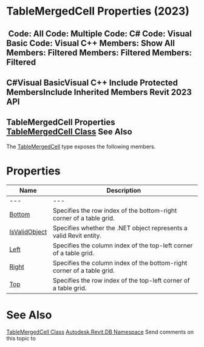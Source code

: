 # TableMergedCell Properties (2023)

﻿
 Code: All Code: Multiple Code: C# Code: Visual Basic Code: Visual C++  Members: Show All Members: Filtered Members: Filtered Members: Filtered   
---  
C#Visual BasicVisual C++
Include Protected MembersInclude Inherited Members
Revit 2023 API  
---  
TableMergedCell Properties  
[TableMergedCell Class](f13b08fa-b8f9-a637-da3d-e9688e6fc041.md "TableMergedCell Class") See Also  
---  
The [TableMergedCell](f13b08fa-b8f9-a637-da3d-e9688e6fc041.md "TableMergedCell Class") type exposes the following members.
# Properties
| Name | Description |
| --- | --- |
| --- | --- | --- |
| [Bottom](a7603334-4523-d0b0-3b78-87aea590af79.md "Bottom Property") | Specifies the row index of the bottom-right corner of a table grid. |
| [IsValidObject](a11ec464-0b1c-8a4c-d8d4-1089bf4784bd.md "IsValidObject Property") | Specifies whether the .NET object represents a valid Revit entity. |
| [Left](2a23ca62-6787-aac7-b600-80663cac822f.md "Left Property") | Specifies the column index of the top-left corner of a table grid. |
| [Right](45978c38-7c1d-f239-8e87-0f1084ca7394.md "Right Property") | Specifies the column index of the bottom-right corner of a table grid. |
| [Top](edc07be2-5e84-5b57-c268-7ada5cd6cb4d.md "Top Property") | Specifies the row index of the top-left corner of a table grid. |

# See Also
[TableMergedCell Class](f13b08fa-b8f9-a637-da3d-e9688e6fc041.md "TableMergedCell Class")
[Autodesk.Revit.DB Namespace](87546ba7-461b-c646-cbb1-2cb8f5bff8b2.md "Autodesk.Revit.DB Namespace")
Send comments on this topic to 